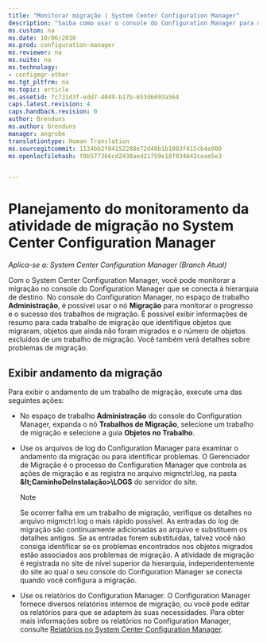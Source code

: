 ```yaml
---
title: "Monitorar migração | System Center Configuration Manager"
description: "Saiba como usar o console do Configuration Manager para monitorar o progresso e o sucesso dos trabalhos de migração."
ms.custom: na
ms.date: 10/06/2016
ms.prod: configuration-manager
ms.reviewer: na
ms.suite: na
ms.technology:
- configmgr-other
ms.tgt_pltfrm: na
ms.topic: article
ms.assetid: fc731d3f-edd7-4049-b17b-653d6693a564
caps.latest.revision: 4
caps.handback.revision: 0
author: Brenduns
ms.author: brenduns
manager: angrobe
translationtype: Human Translation
ms.sourcegitcommit: 1134bb2f04152288e72d40b1b1083f415cb4e900
ms.openlocfilehash: f8b577366cd2438aed21759e18f034642ceae5e3


---
```

# <a name="planning-to-monitor-migration-activity-in-system-center-configuration-manager"></a>Planejamento do monitoramento da atividade de migração no System Center Configuration Manager

*Aplica-se a: System Center Configuration Manager (Branch Atual)*

Com o System Center Configuration Manager, você pode monitorar a migração no console do Configuration Manager que se conecta à hierarquia de destino. No console do Configuration Manager, no espaço de trabalho **Administração**, é possível usar o nó **Migração** para monitorar o progresso e o sucesso dos trabalhos de migração. É possível exibir informações de resumo para cada trabalho de migração que identifique objetos que migraram, objetos que ainda não foram migrados e o número de objetos excluídos de um trabalho de migração. Você também verá detalhes sobre problemas de migração.  

## <a name="view-migration-progress"></a>Exibir andamento da migração  
 Para exibir o andamento de um trabalho de migração, execute uma das seguintes ações:  

-   No espaço de trabalho **Administração** do console do Configuration Manager, expanda o nó **Trabalhos de Migração**, selecione um trabalho de migração e selecione a guia **Objetos no Trabalho**.  

-   Use os arquivos de log do Configuration Manager para examinar o andamento da migração ou para identificar problemas. O Gerenciador de Migração é o processo do Configuration Manager que controla as ações de migração e as registra no arquivo migmctrl.log, na pasta **\&lt;CaminhoDeInstalação\>\\LOGS** do servidor do site.  

    > [!NOTE]  
    >  Se ocorrer falha em um trabalho de migração, verifique os detalhes no arquivo migmctrl.log o mais rápido possível. As entradas do log de migração são continuamente adicionadas ao arquivo e substituem os detalhes antigos. Se as entradas forem substituídas, talvez você não consiga identificar se os problemas encontrados nos objetos migrados estão associados aos problemas de migração. A atividade de migração é registrada no site de nível superior da hierarquia, independentemente do site ao qual o seu console do Configuration Manager se conecta quando você configura a migração.  

-   Use os relatórios do Configuration Manager. O Configuration Manager fornece diversos relatórios internos de migração, ou você pode editar os relatórios para que se adaptem às suas necessidades. Para obter mais informações sobre os relatórios no Configuration Manager, consulte [Relatórios no System Center Configuration Manager](../../core/servers/manage/reporting.md).  



<!--HONumber=Nov16_HO1-->


